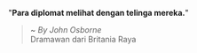 "**Para diplomat melihat dengan telinga mereka.**"

> ~ _By John Osborne_  
Dramawan dari Britania Raya
